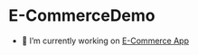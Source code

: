 # E-CommerceDemo
 
- 🔭 I’m currently working on [E-Commerce App](https://github.com/ACanERL/E-CommerceDemo)


